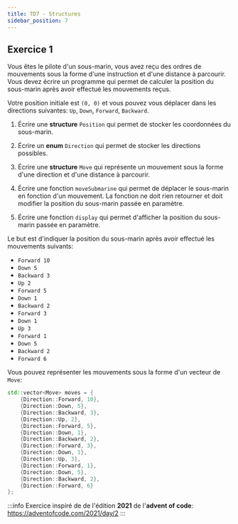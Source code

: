 ```yaml
---
title: TD7 - Structures
sidebar_position: 7
---
```


## Exercice 1

Vous êtes le pilote d'un sous-marin, vous avez reçu des ordres de mouvements sous la forme d'une instruction et d'une distance à parcourir. Vous devez écrire un programme qui permet de calculer la position du sous-marin après avoir effectué les mouvements reçus.

Votre position initiale est `(0, 0)` et vous pouvez vous déplacer dans les directions suivantes: `Up`, `Down`, `Forward`, `Backward`.

1. Écrire une **structure** `Position` qui permet de stocker les coordonnées du sous-marin.

2. Écrire un **enum** `Direction` qui permet de stocker les directions possibles.

3. Écrire une **structure** `Move` qui représente un mouvement sous la forme d'une direction et d'une distance à parcourir.

4. Écrire une fonction `moveSubmarine` qui permet de déplacer le sous-marin en fonction d'un mouvement. La fonction ne doit rien retourner et doit modifier la position du sous-marin passée en paramètre.

5. Écrire une fonction `display` qui permet d'afficher la position du sous-marin passée en paramètre.

Le but est d'indiquer la position du sous-marin après avoir effectué les mouvements suivants:

- `Forward 10`
- `Down 5`
- `Backward 3`
- `Up 2`
- `Forward 5`
- `Down 1`
- `Backward 2`
- `Forward 3`
- `Down 1`
- `Up 3`
- `Forward 1`
- `Down 5`
- `Backward 2`
- `Forward 6`

Vous pouvez représenter les mouvements sous la forme d'un vecteur de `Move`:

```cpp
std::vector<Move> moves = {
    {Direction::Forward, 10},
    {Direction::Down, 5},
    {Direction::Backward, 3},
    {Direction::Up, 2},
    {Direction::Forward, 5},
    {Direction::Down, 1},
    {Direction::Backward, 2},
    {Direction::Forward, 3},
    {Direction::Down, 1},
    {Direction::Up, 3},
    {Direction::Forward, 1},
    {Direction::Down, 5},
    {Direction::Backward, 2},
    {Direction::Forward, 6}
};
```

:::info
Exercice inspiré de de l'édition **2021** de l'**advent of code**: https://adventofcode.com/2021/day/2
:::